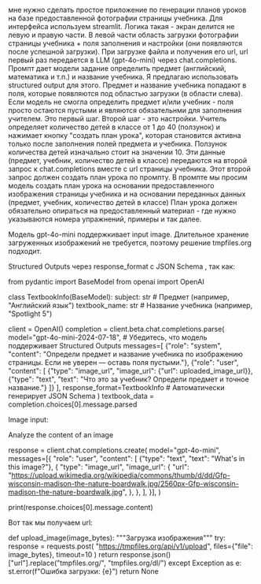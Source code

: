 мне нужно сделать простое приложение по генерации планов уроков на базе предоставленной фотографии страницы учебника. 
Для интерфейса используем streamlit. Логика такая - экран делится не левую и правую части. В левой части область загрузки 
фотографии страницы учебника + поля заполнения и настройки (они появляются после успешной загрузки). 
При загрузке файла и получения его url, url первый раз передается в LLM (gpt-4o-mini) через chat.completions. 
Промпт дает модели задание определить предмет (английский, математика и т.п.) и название учебника. 
Я предлагаю использовать structured output для этого. Предмет и название учебника попадают в поля, которые появляются под областью загрузки (в области слева). 
Если модель не смогла определить предмет и/или учебник - поля просто остаются пустыми и являются обязательнми для заполнения учителем. 
Это первый шаг. Второй шаг - это настройки. Учитель определяет количество детей в классе от 1 до 40 (ползунок) и нажимает кнопку "создать план урока", 
которая становится активна только после заполнения полей предмета и учебника. Ползунок количества детей изначально стоит на значении 10. 
Эти данные (предмет, учебник, количество детей в классе) передаются на второй запрос к chat.completions вместе с url страницы учебника. 
Этот второй запрос должен создать план урока по промпту. В промпте мы просим модель создать план урока на основании предоставленного изображения 
страницы учебника и на основании переданных данных (предмет, учебник, количество детей в классе) План урока должен обязательно опираться на 
предоставленный материал - где нужно указываются номера упражнений, примеры и так далее. 

Модель gpt-4o-mini поддержкивает input image.
Длительное хранение загруженных изображений не требуется, поэтому решение tmpfiles.org подходит.


Structured Outputs через response_format с JSON Schema , так как:


from pydantic import BaseModel
from openai import OpenAI

class TextbookInfo(BaseModel):
    subject: str  # Предмет (например, "Английский язык")
    textbook_name: str  # Название учебника (например, "Spotlight 5")

client = OpenAI()
completion = client.beta.chat.completions.parse(
    model="gpt-4o-mini-2024-07-18",  # Убедитесь, что модель поддерживает Structured Outputs
    messages=[
        {"role": "system", "content": "Определи предмет и название учебника по изображению страницы. Если не уверен — оставь поля пустыми."},
        {"role": "user", "content": [
            {"type": "image_url", "image_url": {"url": uploaded_image_url}},
            {"type": "text", "text": "Что это за учебник? Определи предмет и точное название."}
        ]}
    ],
    response_format=TextbookInfo  # Автоматически генерирует JSON Schema
)
textbook_data = completion.choices[0].message.parsed

Image input:

Analyze the content of an image

response = client.chat.completions.create(
    model="gpt-4o-mini",
    messages=[{
        "role": "user",
        "content": [
            {"type": "text", "text": "What's in this image?"},
            {
                "type": "image_url",
                "image_url": {
                    "url": "https://upload.wikimedia.org/wikipedia/commons/thumb/d/dd/Gfp-wisconsin-madison-the-nature-boardwalk.jpg/2560px-Gfp-wisconsin-madison-the-nature-boardwalk.jpg",
                },
            },
        ],
    }],
)

print(response.choices[0].message.content)


Вот так мы получаем url:

def upload_image(image_bytes):
    """Загрузка изображения"""
    try:
        response = requests.post(
            "https://tmpfiles.org/api/v1/upload",
            files={"file": image_bytes},
            timeout=10
        )
        return response.json()["url"].replace("tmpfiles.org/", "tmpfiles.org/dl/")
    except Exception as e:
        st.error(f"Ошибка загрузки: {e}")
        return None